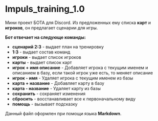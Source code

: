 # Impuls_training_1.0
Мини проект БОТА для Discord.
Из предложенных ему списка **карт** и **игроков**, он предлагает сценарии для игры.

**Бот отвечает на следующе команды:**
 * **сценарий 2:3**                     - выдает план на тренировку
 * **1:3**                                        - выдает состав команд
 * **игроки**                               - выдает список игроков
 * **карты**                                 - выдает список карт
 * **игрок + имя описание**   - Добавляет игрока с текущим именем и описанием в базу, если такой игрок уже есть, то меняет описание
 * **игрок - имя**                       - Удаляет игрока с текущим именем из базы
 * **карта + название**           - Добавляет карту в базу
 * **карта - название**            - Удаляет карту из базы
 * **сохранить**                                    - сохраняет изменения
 * **сбросить**                                       - восстанавливает все к первоначальному виду
 * **помощь**   - вызывает подсказку


Данный файл оформлен при помощи языка **Markdown**.

